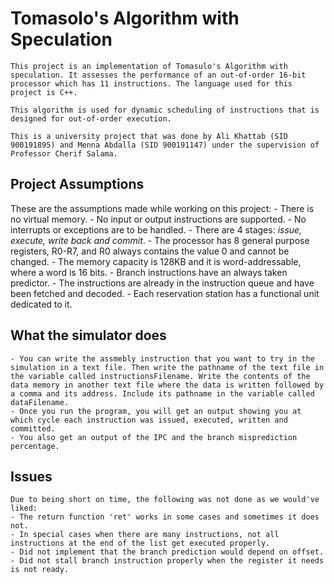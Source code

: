 # Tomasolo's Algorithm with Speculation

    This project is an implementation of Tomasulo's Algorithm with speculation. It assesses the performance of an out-of-order 16-bit processor which has 11 instructions. The language used for this project is C++.
    
    This algorithm is used for dynamic scheduling of instructions that is designed for out-of-order execution.

    This is a university project that was done by Ali Khattab (SID 900191895) and Menna Abdalla (SID 900191147) under the supervision of Professor Cherif Salama.
    
    
## Project Assumptions

These are the assumptions made while working on this project:
    - There is no virtual memory.
    - No input or output instructions are supported.
    - No interrupts or exceptions are to be handled.
    - There are 4 stages: _issue, execute, write back and commit_.
    - The processor has 8 general purpose registers, R0-R7, and R0 always contains the value 0 and cannot be changed.
    - The memory capacity is 128KB and it is word-addressable, where a word is 16 bits. 
    - Branch instructions have an always taken predictor.
    - The instructions are already in the instruction queue and have been fetched and decoded.
    - Each reservation station has a functional unit dedicated to it.
    
    
## What the simulator does

    - You can write the assmebly instruction that you want to try in the simulation in a text file. Then write the pathname of the text file in the variable called instructionsFilename. Write the contents of the data memory in another text file where the data is written followed by a comma and its address. Include its pathname in the variable called dataFilename. 
    - Once you run the program, you will get an output showing you at which cycle each instruction was issued, executed, written and committed. 
    - You also get an output of the IPC and the branch misprediction percentage.
    
    
## Issues

    Due to being short on time, the following was not done as we would've liked:
    - The return function 'ret' works in some cases and sometimes it does not.
    - In special cases when there are many instructions, not all instructions at the end of the list get executed properly.
    - Did not implement that the branch prediction would depend on offset.
    - Did not stall branch instruction properly when the register it needs is not ready.

